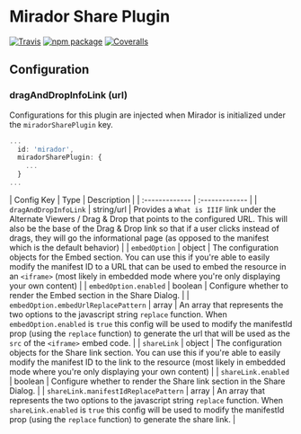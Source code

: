 # Mirador Share Plugin

[![Travis][build-badge]][build]
[![npm package][npm-badge]][npm]
[![Coveralls][coveralls-badge]][coveralls]

## Configuration

### dragAndDropInfoLink (url)

Configurations for this plugin are injected when Mirador is initialized under the `miradorSharePlugin` key.

```js
...
  id: 'mirador',
  miradorSharePlugin: {
    ...
  }
...
```

| Config Key | Type | Description |
| :------------- | :------------- |
| `dragAndDropInfoLink` | string/url | Provides a `What is IIIF` link under the Alternate Viewers / Drag & Drop that points to the configured URL. This will also be the base of the Drag & Drop link so that if a user clicks instead of drags, they will go the informational page (as opposed to the manifest which is the default behavior) |
| `embedOption` | object | The configuration objects for the Embed section. You can use this if you're able to easily modify the manifest ID to a URL that can be used to embed the resource in an `<iframe>` (most likely in embedded mode where you're only displaying your own content) |
| `embedOption.enabled` | boolean | Configure whether to render the Embed section in the Share Dialog. |
| `embedOption.embedUrlReplacePattern` | array | An array that represents the two options to the javascript string `replace` function. When `embedOption.enabled` is `true` this config will be used to modify the manifestId prop (using the `replace` function) to generate the url that will be used as the `src` of the `<iframe>` embed code. |
| `shareLink` | object | The configuration objects for the Share link section. You can use this if you're able to easily modify the manifest ID to the link to the resource (most likely in embedded mode where you're only displaying your own content) |
| `shareLink.enabled` | boolean | Configure whether to render the Share link section in the Share Dialog. |
| `shareLink.manifestIdReplacePattern` | array | An array that represents the two options to the javascript string `replace` function. When `shareLink.enabled` is `true` this config will be used to modify the manifestId prop (using the `replace` function) to generate the share link. |


[build-badge]: https://img.shields.io/travis/user/repo/master.png?style=flat-square
[build]: https://travis-ci.org/user/repo

[npm-badge]: https://img.shields.io/npm/v/npm-package.png?style=flat-square
[npm]: https://www.npmjs.org/package/npm-package

[coveralls-badge]: https://img.shields.io/coveralls/user/repo/master.png?style=flat-square
[coveralls]: https://coveralls.io/github/user/repo
